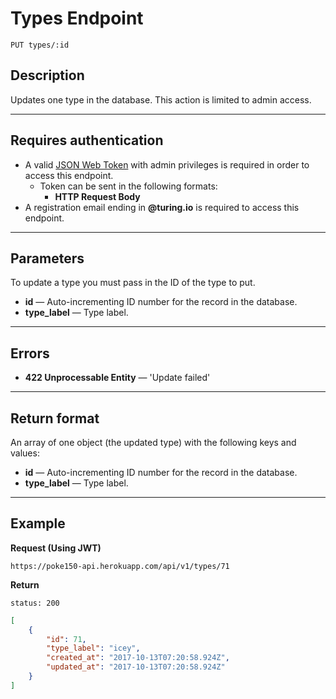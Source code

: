 # Types Endpoint

```
PUT types/:id
```

## Description

Updates one type in the database. This action is limited to admin access.

***

## Requires authentication

- A valid [JSON Web Token](https://jwt.io/) with admin privileges is required in order to access this endpoint.
  - Token can be sent in the following formats:
    - **HTTP Request Body**
- A registration email ending in **@turing.io** is required to access this endpoint.

***

## Parameters

To update a type you must pass in the ID of the type to put.
- **id** — Auto-incrementing ID number for the record in the database.
- **type_label** — Type label.

***

## Errors

- **422 Unprocessable Entity** — 'Update failed'

***

## Return format

An array of one object (the updated type) with the following keys and values:

- **id** — Auto-incrementing ID number for the record in the database.
- **type_label** — Type label.
***

## Example

**Request (Using JWT)**

```
https://poke150-api.herokuapp.com/api/v1/types/71
```

**Return**

`status: 200`

```json
[
    {
        "id": 71,
        "type_label": "icey",
        "created_at": "2017-10-13T07:20:58.924Z",
        "updated_at": "2017-10-13T07:20:58.924Z"
    }
]
```
